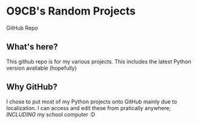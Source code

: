 # O9CB's Random Projects

GitHub Repo

What's here?
---
This github repo is for my various projects. This includes the latest Python version avaliable (hopefully)

Why GitHub?
---
I chose to put most of my Python projects onto GitHub mainly due to localization. I can access and edit these from pratically anywhere; *INCLUDING* my school computer :D
